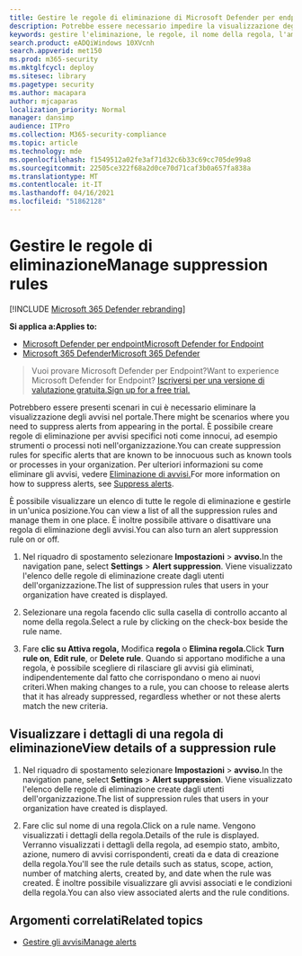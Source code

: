```yaml
---
title: Gestire le regole di eliminazione di Microsoft Defender per endpoint
description: Potrebbe essere necessario impedire la visualizzazione degli avvisi nel portale utilizzando le regole di eliminazione. Scopri come gestire le regole di eliminazione in Microsoft Defender per Endpoint.
keywords: gestire l'eliminazione, le regole, il nome della regola, l'ambito, l'azione, gli avvisi, attivare, disattivare
search.product: eADQiWindows 10XVcnh
search.appverid: met150
ms.prod: m365-security
ms.mktglfcycl: deploy
ms.sitesec: library
ms.pagetype: security
ms.author: macapara
author: mjcaparas
localization_priority: Normal
manager: dansimp
audience: ITPro
ms.collection: M365-security-compliance
ms.topic: article
ms.technology: mde
ms.openlocfilehash: f1549512a02fe3af71d32c6b33c69cc705de99a8
ms.sourcegitcommit: 22505ce322f68a2d0ce70d71caf3b0a657fa838a
ms.translationtype: MT
ms.contentlocale: it-IT
ms.lasthandoff: 04/16/2021
ms.locfileid: "51862128"
---
```

# <a name="manage-suppression-rules"></a><span data-ttu-id="8b659-105">Gestire le regole di eliminazione</span><span class="sxs-lookup"><span data-stu-id="8b659-105">Manage suppression rules</span></span>

[!INCLUDE [Microsoft 365 Defender rebranding](../../includes/microsoft-defender.md)]


<span data-ttu-id="8b659-106">**Si applica a:**</span><span class="sxs-lookup"><span data-stu-id="8b659-106">**Applies to:**</span></span>
- [<span data-ttu-id="8b659-107">Microsoft Defender per endpoint</span><span class="sxs-lookup"><span data-stu-id="8b659-107">Microsoft Defender for Endpoint</span></span>](https://go.microsoft.com/fwlink/p/?linkid=2154037)
- [<span data-ttu-id="8b659-108">Microsoft 365 Defender</span><span class="sxs-lookup"><span data-stu-id="8b659-108">Microsoft 365 Defender</span></span>](https://go.microsoft.com/fwlink/?linkid=2118804)

> <span data-ttu-id="8b659-109">Vuoi provare Microsoft Defender per Endpoint?</span><span class="sxs-lookup"><span data-stu-id="8b659-109">Want to experience Microsoft Defender for Endpoint?</span></span> [<span data-ttu-id="8b659-110">Iscriversi per una versione di valutazione gratuita.</span><span class="sxs-lookup"><span data-stu-id="8b659-110">Sign up for a free trial.</span></span>](https://www.microsoft.com/microsoft-365/windows/microsoft-defender-atp?ocid=docs-wdatp-exposedapis-abovefoldlink)


<span data-ttu-id="8b659-111">Potrebbero essere presenti scenari in cui è necessario eliminare la visualizzazione degli avvisi nel portale.</span><span class="sxs-lookup"><span data-stu-id="8b659-111">There might be scenarios where you need to suppress alerts from appearing in the portal.</span></span> <span data-ttu-id="8b659-112">È possibile creare regole di eliminazione per avvisi specifici noti come innocui, ad esempio strumenti o processi noti nell'organizzazione.</span><span class="sxs-lookup"><span data-stu-id="8b659-112">You can create suppression rules for specific alerts that are known to be innocuous such as known tools or processes in your organization.</span></span> <span data-ttu-id="8b659-113">Per ulteriori informazioni su come eliminare gli avvisi, vedere [Eliminazione di avvisi.](manage-alerts.md)</span><span class="sxs-lookup"><span data-stu-id="8b659-113">For more information on how to suppress alerts, see [Suppress alerts](manage-alerts.md).</span></span>

<span data-ttu-id="8b659-114">È possibile visualizzare un elenco di tutte le regole di eliminazione e gestirle in un'unica posizione.</span><span class="sxs-lookup"><span data-stu-id="8b659-114">You can view a list of all the suppression rules and manage them in one place.</span></span> <span data-ttu-id="8b659-115">È inoltre possibile attivare o disattivare una regola di eliminazione degli avvisi.</span><span class="sxs-lookup"><span data-stu-id="8b659-115">You can also turn an alert suppression rule on or off.</span></span>


1. <span data-ttu-id="8b659-116">Nel riquadro di spostamento selezionare **Impostazioni**  >  **avviso.**</span><span class="sxs-lookup"><span data-stu-id="8b659-116">In the navigation pane, select **Settings** > **Alert suppression**.</span></span> <span data-ttu-id="8b659-117">Viene visualizzato l'elenco delle regole di eliminazione create dagli utenti dell'organizzazione.</span><span class="sxs-lookup"><span data-stu-id="8b659-117">The list of suppression rules that users in your organization have created is displayed.</span></span>

2. <span data-ttu-id="8b659-118">Selezionare una regola facendo clic sulla casella di controllo accanto al nome della regola.</span><span class="sxs-lookup"><span data-stu-id="8b659-118">Select a rule by clicking on the check-box beside the rule name.</span></span>

3. <span data-ttu-id="8b659-119">Fare **clic su Attiva regola,** Modifica **regola** o **Elimina regola.**</span><span class="sxs-lookup"><span data-stu-id="8b659-119">Click **Turn rule on**, **Edit rule**, or  **Delete rule**.</span></span> <span data-ttu-id="8b659-120">Quando si apportano modifiche a una regola, è possibile scegliere di rilasciare gli avvisi già eliminati, indipendentemente dal fatto che corrispondano o meno ai nuovi criteri.</span><span class="sxs-lookup"><span data-stu-id="8b659-120">When making changes to a rule, you can choose to release alerts that it has already suppressed, regardless whether or not these alerts match the new criteria.</span></span> 


## <a name="view-details-of-a-suppression-rule"></a><span data-ttu-id="8b659-121">Visualizzare i dettagli di una regola di eliminazione</span><span class="sxs-lookup"><span data-stu-id="8b659-121">View details of a suppression rule</span></span>

1. <span data-ttu-id="8b659-122">Nel riquadro di spostamento selezionare **Impostazioni**  >  **avviso.**</span><span class="sxs-lookup"><span data-stu-id="8b659-122">In the navigation pane, select **Settings** > **Alert suppression**.</span></span> <span data-ttu-id="8b659-123">Viene visualizzato l'elenco delle regole di eliminazione create dagli utenti dell'organizzazione.</span><span class="sxs-lookup"><span data-stu-id="8b659-123">The list of suppression rules that users in your organization have created is displayed.</span></span>

2. <span data-ttu-id="8b659-124">Fare clic sul nome di una regola.</span><span class="sxs-lookup"><span data-stu-id="8b659-124">Click on a rule name.</span></span> <span data-ttu-id="8b659-125">Vengono visualizzati i dettagli della regola.</span><span class="sxs-lookup"><span data-stu-id="8b659-125">Details of the rule is displayed.</span></span> <span data-ttu-id="8b659-126">Verranno visualizzati i dettagli della regola, ad esempio stato, ambito, azione, numero di avvisi corrispondenti, creati da e data di creazione della regola.</span><span class="sxs-lookup"><span data-stu-id="8b659-126">You'll see the rule details such as  status, scope, action, number of matching alerts, created by, and date when the rule was created.</span></span> <span data-ttu-id="8b659-127">È inoltre possibile visualizzare gli avvisi associati e le condizioni della regola.</span><span class="sxs-lookup"><span data-stu-id="8b659-127">You can also view associated alerts and the rule conditions.</span></span>

## <a name="related-topics"></a><span data-ttu-id="8b659-128">Argomenti correlati</span><span class="sxs-lookup"><span data-stu-id="8b659-128">Related topics</span></span>

- [<span data-ttu-id="8b659-129">Gestire gli avvisi</span><span class="sxs-lookup"><span data-stu-id="8b659-129">Manage alerts</span></span>](manage-alerts.md)
